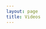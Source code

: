 ```yaml
---
layout: page
title: Videos
---
```


<script setup>
  import HeaderPage from "../components/HeaderPage.vue"
  import YouTube from "../components/YouTube.vue"
</script>

<HeaderPage title="Videos"/>
<YouTube type="videos"/>
